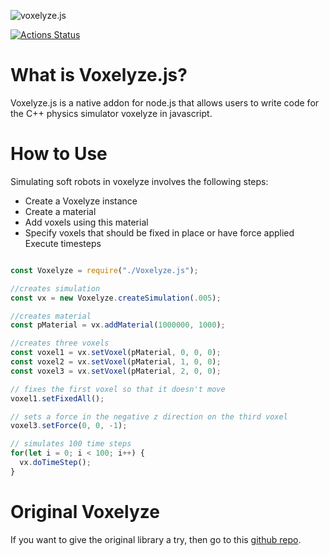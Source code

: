 ![voxelyze.js](https://i.imgur.com/895X6SD.png)

[![Actions Status](https://github.com/sauleanf/voxelyze.js/workflows/Jest/badge.svg)](https://github.com/sauleanf/voxelyze.js/actions)

# What is Voxelyze.js?

Voxelyze.js is a native addon for node.js that allows users to write code for
the C++ physics simulator voxelyze in javascript.

# How to Use

Simulating soft robots in voxelyze involves the following steps:

* Create a Voxelyze instance
* Create a material
* Add voxels using this material
* Specify voxels that should be fixed in place or have force applied
Execute timesteps

```javascript

const Voxelyze = require("./Voxelyze.js");

//creates simulation
const vx = new Voxelyze.createSimulation(.005);

//creates material
const pMaterial = vx.addMaterial(1000000, 1000);

//creates three voxels
const voxel1 = vx.setVoxel(pMaterial, 0, 0, 0);
const voxel2 = vx.setVoxel(pMaterial, 1, 0, 0);
const voxel3 = vx.setVoxel(pMaterial, 2, 0, 0);

// fixes the first voxel so that it doesn't move
voxel1.setFixedAll();

// sets a force in the negative z direction on the third voxel
voxel3.setForce(0, 0, -1);

// simulates 100 time steps
for(let i = 0; i < 100; i++) {
  vx.doTimeStep();
}
```

# Original Voxelyze

If you want to give the original library a try, then go to this
[github repo](https://github.com/jonhiller/Voxelyze).
